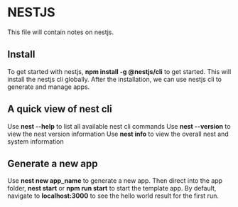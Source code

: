 # NESTJS

This file will contain notes on nestjs. 

## Install

To get started with nestjs, **npm install -g @nestjs/cli** to get started. This will install the nestjs cli globally. After the installation, we can use nestjs cli to generate and manage apps.

## A quick view of nest cli

Use **nest --help** to list all available nest cli commands 
Use **nest --version** to view the nest version information
Use **nest info** to view the overall nest and system information

## Generate a new app

Use **nest new app_name** to generate a new app. Then direct into the app folder, **nest start** or **npm run start** to start the template app. By default, navigate to **localhost:3000** to see the hello world result for the first run.